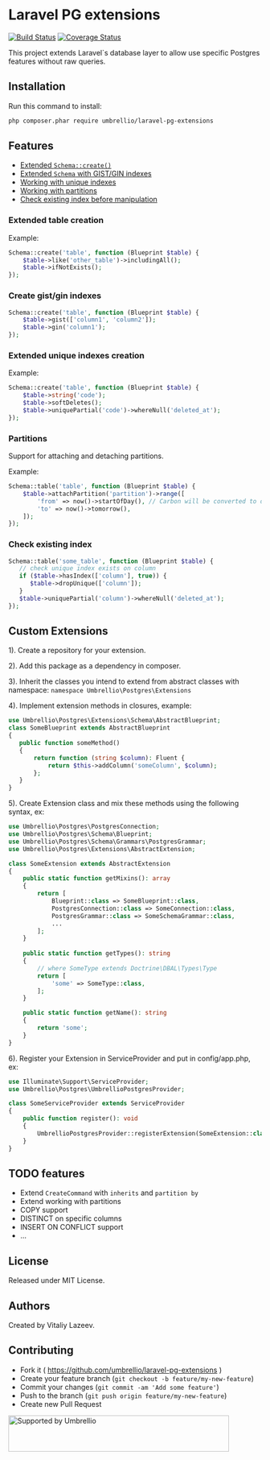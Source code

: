 # Laravel PG extensions

[![Build Status](https://travis-ci.org/umbrellio/laravel-pg-extensions.svg?branch=master)](https://travis-ci.org/umbrellio/laravel-pg-extensions)
[![Coverage Status](https://coveralls.io/repos/github/umbrellio/laravel-pg-extensions/badge.svg?branch=master)](https://coveralls.io/github/umbrellio/laravel-pg-extensions?branch=master)

This project extends Laravel`s database layer to allow use specific Postgres features without raw queries. 

## Installation

Run this command to install:
```bash
php composer.phar require umbrellio/laravel-pg-extensions
```

## Features

 - [Extended `Schema::create()`](#extended-table-creation)
 - [Extended `Schema` with GIST/GIN indexes](#create-gist/gin-indexes)
 - [Working with unique indexes](#extended-unique-indexes-creation)
 - [Working with partitions](#partitions)
 - [Check existing index before manipulation](#check-existing-index)

### Extended table creation

Example:
```php
Schema::create('table', function (Blueprint $table) {
    $table->like('other_table')->includingAll(); 
    $table->ifNotExists();
});
```

### Create gist/gin indexes

```php
Schema::create('table', function (Blueprint $table) {
    $table->gist(['column1', 'column2']); 
    $table->gin('column1');
});
```

### Extended unique indexes creation

Example:
```php
Schema::create('table', function (Blueprint $table) {
    $table->string('code'); 
    $table->softDeletes();
    $table->uniquePartial('code')->whereNull('deleted_at');
});
```

### Partitions

Support for attaching and detaching partitions.

Example:
```php
Schema::table('table', function (Blueprint $table) {
    $table->attachPartition('partition')->range([
        'from' => now()->startOfDay(), // Carbon will be converted to date time string
        'to' => now()->tomorrow(),
    ]);
});
```

### Check existing index

```php
Schema::table('some_table', function (Blueprint $table) {
   // check unique index exists on column
   if ($table->hasIndex(['column'], true)) {
      $table->dropUnique(['column']);
   }
   $table->uniquePartial('column')->whereNull('deleted_at');
});
```

## Custom Extensions

1). Create a repository for your extension.

2). Add this package as a dependency in composer.

3). Inherit the classes you intend to extend from abstract classes with namespace: `namespace Umbrellio\Postgres\Extensions`

4). Implement extension methods in closures, example:

```php
use Umbrellio\Postgres\Extensions\Schema\AbstractBlueprint;
class SomeBlueprint extends AbstractBlueprint
{
   public function someMethod()
   {
       return function (string $column): Fluent {
           return $this->addColumn('someColumn', $column);
       };
   }
}
```

5). Create Extension class and mix these methods using the following syntax, ex:

```php
use Umbrellio\Postgres\PostgresConnection;
use Umbrellio\Postgres\Schema\Blueprint;
use Umbrellio\Postgres\Schema\Grammars\PostgresGrammar;
use Umbrellio\Postgres\Extensions\AbstractExtension;

class SomeExtension extends AbstractExtension
{
    public static function getMixins(): array
    {
        return [
            Blueprint::class => SomeBlueprint::class,
            PostgresConnection::class => SomeConnection::class,
            PostgresGrammar::class => SomeSchemaGrammar::class,
            ...
        ];
    }
    
    public static function getTypes(): string
    {
        // where SomeType extends Doctrine\DBAL\Types\Type
        return [
            'some' => SomeType::class,
        ];
    }

    public static function getName(): string
    {
        return 'some';
    }
}
```

6). Register your Extension in ServiceProvider and put in config/app.php, ex:

```php
use Illuminate\Support\ServiceProvider;
use Umbrellio\Postgres\UmbrellioPostgresProvider;

class SomeServiceProvider extends ServiceProvider
{
    public function register(): void
    {
        UmbrellioPostgresProvider::registerExtension(SomeExtension::class);
    }
}
```

## TODO features

 - Extend `CreateCommand` with `inherits` and `partition by`
 - Extend working with partitions
 - COPY support
 - DISTINCT on specific columns
 - INSERT ON CONFLICT support
 - ...
 
## License

Released under MIT License.

## Authors

Created by Vitaliy Lazeev.

## Contributing

- Fork it ( https://github.com/umbrellio/laravel-pg-extensions )
- Create your feature branch (`git checkout -b feature/my-new-feature`)
- Commit your changes (`git commit -am 'Add some feature'`)
- Push to the branch (`git push origin feature/my-new-feature`)
- Create new Pull Request

<a href="https://github.com/umbrellio/">
<img style="float: left;" src="https://umbrellio.github.io/Umbrellio/supported_by_umbrellio.svg" alt="Supported by Umbrellio" width="439" height="72">
</a>
